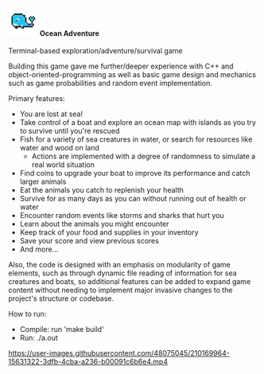 #### <img src="whale.png" width="60px"/> Ocean Adventure 

Terminal-based exploration/adventure/survival game   

Building this game gave me further/deeper experience with C++ and object-oriented-programming as well as basic game design and mechanics such as game probabilities and random event implementation.

Primary features:  
- You are lost at sea!
- Take control of a boat and explore an ocean map with islands as you try to survive until you're rescued
- Fish for a variety of sea creatures in water, or search for resources like water and wood on land
  - Actions are implemented with a degree of randomness to simulate a real world situation
- Find coins to upgrade your boat to improve its performance and catch larger animals
- Eat the animals you catch to replenish your health
- Survive for as many days as you can without running out of health or water
- Encounter random events like storms and sharks that hurt you
- Learn about the animals you might encounter
- Keep track of your food and supplies in your inventory
- Save your score and view previous scores
- And more...

Also, the code is designed with an emphasis on modularity of game elements, such as through dynamic file reading of information for sea creatures and boats, so additional features can be added to expand game content without needing to implement major invasive changes to the project's structure or codebase.


How to run:  
- Compile: run 'make build'  
- Run: ./a.out


https://user-images.githubusercontent.com/48075045/210169964-15631322-3dfb-4cba-a236-b00091c6b6e4.mp4

